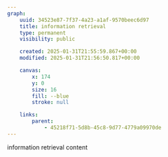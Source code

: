 ```yaml
---
graph:
    uuid: 34523e87-7f37-4a23-a1af-9570beec6d97
    title: information retrieval
    type: permanent
    visibility: public

    created: 2025-01-31T21:55:59.867+00:00
    modified: 2025-01-31T21:56:50.817+00:00 

    canvas:
        x: 174
        y: 0
        size: 16
        fill: --blue
        stroke: null

    links:
        parent:
            - 45218f71-5d8b-45c8-9d77-4779a09970de
---
```


information retrieval content